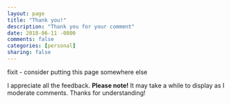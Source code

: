 ```yaml
---
layout: page
title: "Thank you!"
description: "Thank you for your comment"
date: 2018-06-11 -0800
comments: false
categories: [personal]
sharing: false
---
```


 fixit - consider putting this page somewhere else

 I appreciate all the feedback.
 __Please note!__ It may take a while to display as I moderate comments. Thanks for understanding!